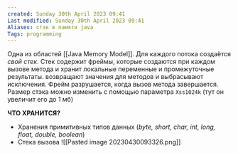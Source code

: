 ```yaml
---
created: Sunday 30th April 2023 09:41
Last modified: Sunday 30th April 2023 09:41
Aliases: стэк в памяти java
Tags: programming
---
```


Одна из областей [[Java Memory Model]]. Для каждого потока создаётся *свой стек*.  Стек содержит фреймы, которые создаются при каждом вызове метода и хранит локальные переменные и промежуточные результаты. возвращают значения для методов и выбрасывают исключения. Фрейм разрушается, когда вызов метода завершается. Размер стэка можно изменить с помощью параметра `Xss1024k` (тут он увеличит его до 1 мб)

**ЧТО ХРАНИТСЯ?**
- Хранения примитивных типов данных (*byte, short, char, int, long, float, double, boolean*)
- Стека вызова
![[Pasted image 20230430093326.png]]

